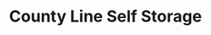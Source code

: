 ---
title: "County Line Self Storage"
url: /new-braunfels/county-line-self-storage/
shop: storage rental
---